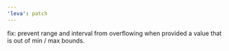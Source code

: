 ```yaml
---
'leva': patch
---
```


fix: prevent range and interval from overflowing when provided a value that is out of min / max bounds.
